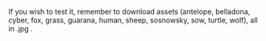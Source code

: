 If you wish to test it, remember to download assets (antelope, belladona, cyber, fox, grass, guarana, human, sheep, sosnowsky, sow, turtle, wolf), all in .jpg .
